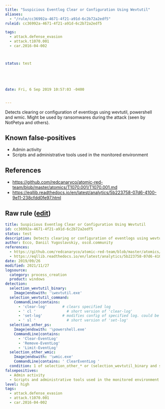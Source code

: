 ```yaml
---
title: "Suspicious Eventlog Clear or Configuration Using Wevtutil"
aliases:
  - "/rule/cc36992a-4671-4f21-a91d-6c2b72a2edf5"
ruleid: cc36992a-4671-4f21-a91d-6c2b72a2edf5

tags:
  - attack.defense_evasion
  - attack.t1070.001
  - car.2016-04-002



status: test





date: Fri, 6 Sep 2019 10:57:03 -0400


---
```


Detects clearing or configuration of eventlogs using wevtutil, powershell and wmic. Might be used by ransomwares during the attack (seen by NotPetya and others).

<!--more-->


## Known false-positives

* Admin activity
* Scripts and administrative tools used in the monitored environment



## References

* https://github.com/redcanaryco/atomic-red-team/blob/master/atomics/T1070.001/T1070.001.md
* https://eqllib.readthedocs.io/en/latest/analytics/5b223758-07d6-4100-9e11-238cfdd0fe97.html


## Raw rule ([edit](https://github.com/SigmaHQ/sigma/edit/master/rules/windows/process_creation/proc_creation_win_susp_eventlog_clear.yml))
```yaml
title: Suspicious Eventlog Clear or Configuration Using Wevtutil
id: cc36992a-4671-4f21-a91d-6c2b72a2edf5
status: test
description: Detects clearing or configuration of eventlogs using wevtutil, powershell and wmic. Might be used by ransomwares during the attack (seen by NotPetya and others).
author: Ecco, Daniil Yugoslavskiy, oscd.community
references:
  - https://github.com/redcanaryco/atomic-red-team/blob/master/atomics/T1070.001/T1070.001.md
  - https://eqllib.readthedocs.io/en/latest/analytics/5b223758-07d6-4100-9e11-238cfdd0fe97.html
date: 2019/09/26
modified: 2021/11/27
logsource:
  category: process_creation
  product: windows
detection:
  selection_wevtutil_binary:
    Image|endswith: '\wevtutil.exe'
  selection_wevtutil_command:
    CommandLine|contains:
      - 'clear-log'       # clears specified log
      - ' cl '              # short version of 'clear-log'
      - 'set-log'         # modifies config of specified log. could be uset to set it to a tiny size
      - ' sl '              # short version of 'set-log'
  selection_other_ps:
    Image|endswith: '\powershell.exe'
    CommandLine|contains:
      - 'Clear-EventLog'
      - 'Remove-EventLog'
      - 'Limit-EventLog'
  selection_other_wmic:
    Image|endswith: '\wmic.exe'
    CommandLine|contains: ' ClearEventLog '
  condition: 1 of selection_other_* or (selection_wevtutil_binary and selection_wevtutil_command)
falsepositives:
  - Admin activity
  - Scripts and administrative tools used in the monitored environment
level: high
tags:
  - attack.defense_evasion
  - attack.t1070.001
  - car.2016-04-002

```
